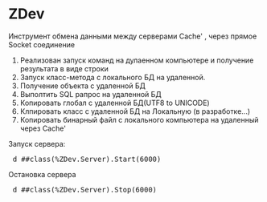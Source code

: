 # ZDev
Инструмент обмена данными между серверами Cache' , через прямое Socket соединение
1) Реализован запуск команд на дулаенном компьютере и получение результата в виде строки
2) Запуск класс-метода с локального БД на удаленной.
3) Получение объекта с удаленной БД
4) Выполтить SQL pапрос на удаленной БД
5) Копировать глобал с удаленной БД(UTF8 to UNICODE)
6) Клпировать класс с удаленной БД на Локальную (в разработке...)
7) Копировать бинарный файл с локального компьютера на удаленный через Cache'

Запуск сервера:
<pre> d ##class(%ZDev.Server).Start(6000) </pre>
Остановка сервера
<pre> d ##class(%ZDev.Server).Stop(6000) </pre>
